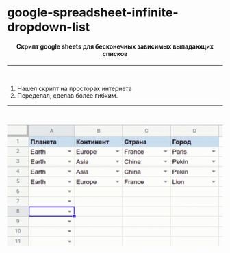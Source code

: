 # google-spreadsheet-infinite-dropdown-list

<div align="center"><h4>Скрипт google sheets для бесконечных зависимых выпадающих списков  </h4></div>

<hr>
<br>

1. Нашел скрипт на просторах интернета
2. Переделал, сделав более гибким.

<hr>
<br>

![preview](https://github.com/Dreamross/google-spreadsheet-infinite-dropdown-list/blob/master/preview.gif)
